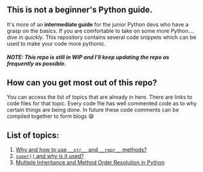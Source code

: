 ## This is not a beginner's Python guide. 
It's more of an **intermediate guide** for the junior Python devs who have a grasp on the basics.
If you are comfortable to take on some more Python.... *dive in quickly*. 
This repository contains several code snippets which can be used to make your code more pythonic.

##### NOTE: This repo is still in WIP and I'll keep updating the repo as frequently as possible.

## How can you get most out of this repo?
You can access the list of topics that are already in here. There are links to code files for that topic. 
Every code file has well commented code as to why certain things are being done. 
In future these code comments can be compiled together to form blogs 😅

## List of topics:
1. [Why and how to use `__str__` and `__repr__` methods?](https://github.com/ayushmahajan/my-python-learning/blob/master/OOP%20in%20Python/OOP_String_Conversion.py) 
2. [`super()` and why is it used?](https://github.com/ayushmahajan/my-python-learning/blob/master/OOP%20in%20Python/Super_in_Python.py)
3. [Multiple Inheritance and Method Order Resolution in Python](https://github.com/ayushmahajan/my-python-learning/blob/master/OOP%20in%20Python/Multiple_Inheritance_and_Super.py)
